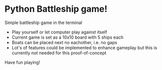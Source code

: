 # Python Battleship game!

Simple battleship game in the terminal
* Play yourself or let computer play against itself
* Current game is set as a 10x10 board with 5 ships each
* Boats can be placed next no eachother, i.e. no gaps
* Lot's of features could be implemented to enhance gameplay
  but this is currently not needed for this proof-of-concept


 Have fun playing!
